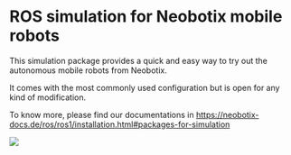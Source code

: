 # ROS simulation for Neobotix mobile robots

This simulation package provides a quick and easy way to try out the autonomous mobile robots from Neobotix. 

It comes with the most commonly used configuration but is open for any kind of modification.

To know more, please find our documentations in https://neobotix-docs.de/ros/ros1/installation.html#packages-for-simulation

<img src="https://raw.githubusercontent.com/neobotix/neo_simulation/melodic/neo_git.png">

